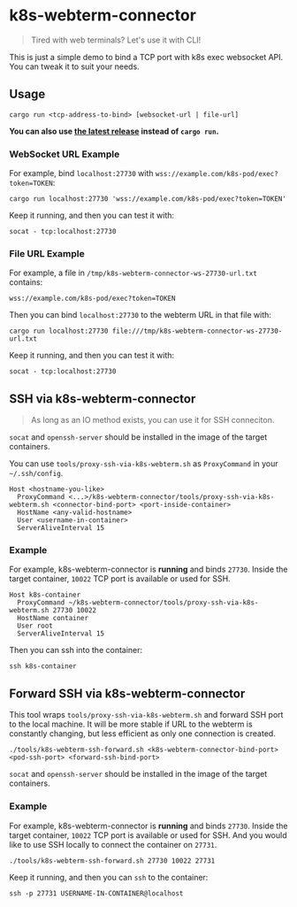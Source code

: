 # k8s-webterm-connector

> Tired with web terminals?
> Let's use it with CLI!

This is just a simple demo to bind a TCP port with k8s exec websocket API.
You can tweak it to suit your needs.

## Usage

```
cargo run <tcp-address-to-bind> [websocket-url | file-url]
```

**You can also use [the latest release](releases/latest) instead of `cargo run`.**

### WebSocket URL Example

For example, bind `localhost:27730` with `wss://example.com/k8s-pod/exec?token=TOKEN`:

```
cargo run localhost:27730 'wss://example.com/k8s-pod/exec?token=TOKEN'
```

Keep it running, and then you can test it with:

```
socat - tcp:localhost:27730
```

### File URL Example

For example, a file in `/tmp/k8s-webterm-connector-ws-27730-url.txt` contains:

```
wss://example.com/k8s-pod/exec?token=TOKEN
```

Then you can bind `localhost:27730` to the webterm URL in that file with:

```
cargo run localhost:27730 file:///tmp/k8s-webterm-connector-ws-27730-url.txt
```

Keep it running, and then you can test it with:

```
socat - tcp:localhost:27730
```

## SSH via k8s-webterm-connector

> As long as an IO method exists, you can use it for SSH conneciton.

`socat` and `openssh-server` should be installed in the image of the target containers.

You can use `tools/proxy-ssh-via-k8s-webterm.sh`
as `ProxyCommand` in your `~/.ssh/config`.

```
Host <hostname-you-like>
  ProxyCommand <...>/k8s-webterm-connector/tools/proxy-ssh-via-k8s-webterm.sh <connector-bind-port> <port-inside-container>
  HostName <any-valid-hostname>
  User <username-in-container>
  ServerAliveInterval 15
```

### Example

For example, k8s-webterm-connector is **running** and binds `27730`.
Inside the target container, `10022` TCP port is available or used for SSH.

```
Host k8s-container
  ProxyCommand ~/k8s-webterm-connector/tools/proxy-ssh-via-k8s-webterm.sh 27730 10022
  HostName container
  User root
  ServerAliveInterval 15
```

Then you can ssh into the container:

```
ssh k8s-container
```

## Forward SSH via k8s-webterm-connector

This tool wraps `tools/proxy-ssh-via-k8s-webterm.sh` and forward SSH port to the local machine.
It will be more stable if URL to the webterm is constantly changing,
but less efficient as only one connection is created.

```
./tools/k8s-webterm-ssh-forward.sh <k8s-webterm-connector-bind-port> <pod-ssh-port> <forward-ssh-bind-port>
```

`socat` and `openssh-server` should be installed in the image of the target containers.

### Example

For example, k8s-webterm-connector is **running** and binds `27730`.
Inside the target container, `10022` TCP port is available or used for SSH.
And you would like to use SSH locally to connect the container on `27731`.

```
./tools/k8s-webterm-ssh-forward.sh 27730 10022 27731
```

Keep it running, and then you can `ssh` to the container:

```
ssh -p 27731 USERNAME-IN-CONTAINER@localhost
```
